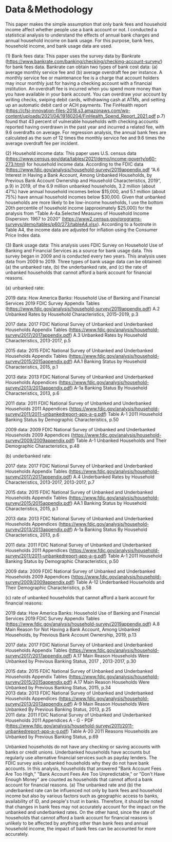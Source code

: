 # Data＆Methodology

This paper makes the simple assumption that only bank fees and household income affect whether people use a bank account or not. I conducted a statistical analysis to understand the effects of annual bank charges and annual household income on bank usage. For this purpose, bank fees, household income, and bank usage data are used.

(1) Bank fees data: This paper uses the survey data by Bankrate (https://www.bankrate.com/banking/checking/checking-account-survey/) for bank fees data. Bankrate can obtain two types of bank cost data: (a) average monthly service fee and (b) average overdraft fee per instance. A monthly service fee or maintenance fee is a charge that account holders may incur monthly just for having a checking account with a financial institution. An overdraft fee is incurred when you spend more money than you have available in your bank account. You can overdraw your account by writing checks, swiping debit cards, withdrawing cash at ATMs, and setting up an automatic debit card or ACH payments. The FinHealth report (https://cfsi-innovation-files-2018.s3.amazonaws.com/wp-content/uploads/2021/04/19180204/FinHealth_Spend_Report_2021.pdf p.7) found that 43 percent of vulnerable households with checking accounts reported having overdrawn in the past year and incurred a related fee, with 9.6 overdrafts on average. For regression analysis, the annual bank fees are calculated as the sum of 12 times the monthly service fee and 9.6 times the average overdraft fee per incident. 

(2) Household income data: This paper uses U.S. census data (https://www.census.gov/data/tables/2021/demo/income-poverty/p60-273.html) for household income data. According to the FDIC data (https://www.fdic.gov/analysis/household-survey/2019appendix.pdf “A.6 Interest in Having a Bank Account, Among Unbanked Households, by Previous Bank Account Ownership and Household Characteristics, 2019”, p.9) in 2019, of the 6.9 million unbanked households, 3.2 million (about 47%) have annual household incomes below $15,000, and 5.1 million (about 75%) have annual household incomes below $30,000. Given that unbanked households are more likely to be low-income households, I use the bottom 20th percentile of household income (approximately $25,000) for the analysis from “Table A-4a.Selected Measures of Household Income Dispersion: 1967 to 2020" (https://www2.census.gov/programs-surveys/demo/tables/p60/273/tableA4.xlsx). According to a footnote in Table A4, the income data are adjusted for inflation using the Consumer Price Index data.

(3) Bank usage data: This analysis uses FDIC Survey on Household Use of Banking and Financial Services as a source for bank usage data. This survey began in 2009 and is conducted every two years. This analysis uses data from 2009 to 2019. Three types of bank usage data can be obtained: (a) the unbanked rate,  (b) the underbanked rate, and (c) the rate of unbanked households that cannot afford a bank account for financial reasons. 

(a) unbanked rate:

   2019 data: How America Banks: Household Use of Banking and Financial Services 2019 FDIC Survey Appendix Tables
            (https://www.fdic.gov/analysis/household-survey/2019appendix.pdf) A.2 Unbanked Rates by Household Characteristics, 2015–2019, p.3
   
   2017 data: 2017 FDIC National Survey of Unbanked and Underbanked Households Appendix Tables
            (https://www.fdic.gov/analysis/household-survey/2017/2017appendix.pdf) A.3 Unbanked Rates by Household Characteristics, 2013-2017, p.5
   
   2015 data: 2015 FDIC National Survey of Unbanked and Underbanked Households Appendix Tables
            (https://www.fdic.gov/analysis/household-survey/2015/2015appendix.pdf) AA.1 Banking Status by Household Characteristics, 2015, p.1
   
   2013 data: 2013 FDIC National Survey of Unbanked and Underbanked Households Appendices
            (https://www.fdic.gov/analysis/household-survey/2013/2013appendix.pdf) A-1a Banking Status By Household Characteristics, 2013, p.6
   
   2011 data: 2011 FDIC National Survey of Unbanked and Underbanked Households 2011 Appendices
            (https://www.fdic.gov/analysis/household-survey/2011/2011-unbankedreport-app-a-g.pdf) 
            Table A-1 2011 Household Banking Status by Demographic Characteristics, p.50
            
   2009 data: 2009 FDIC National Survey of Unbanked and Underbanked Households 2009 Appendices
            (https://www.fdic.gov/analysis/household-survey/2009/2009appendix.pdf) 
            Table A-1 Unbanked Households and Their Demographic Characteristics, p.48
            
 (b) underbanked rate:
   
   2017 data: 2017 FDIC National Survey of Unbanked and Underbanked Households Appendix Tables
            (https://www.fdic.gov/analysis/household-survey/2017/2017appendix.pdf) A.4 Underbanked Rates by Household Characteristics, 2013-2017, 2013-2017, p.7
   
   2015 data: 2015 FDIC National Survey of Unbanked and Underbanked Households Appendix Tables
            (https://www.fdic.gov/analysis/household-survey/2015/2015appendix.pdf) AA.1 Banking Status by Household Characteristics, 2015, p.1     
   
   2013 data: 2013 FDIC National Survey of Unbanked and Underbanked Households Appendices
            (https://www.fdic.gov/analysis/household-survey/2013/2013appendix.pdf) A-1a Banking Status By Household Characteristics, 2013, p.6
            
   2011 data: 2011 FDIC National Survey of Unbanked and Underbanked Households 2011 Appendices
            (https://www.fdic.gov/analysis/household-survey/2011/2011-unbankedreport-app-a-g.pdf) 
            Table A-1 2011 Household Banking Status by Demographic Characteristics, p.50
   
   2009 data: 2009 FDIC National Survey of Unbanked and Underbanked Households 2009 Appendices
            (https://www.fdic.gov/analysis/household-survey/2009/2009appendix.pdf) 
            Table A-12 Underbanked Households and Their Demographic Characteristics, p.58   
            
 (c) rate of unbanked households that cannot afford a bank account for financial reasons:
   
   2019 data: How America Banks: Household Use of Banking and Financial Services 2019 FDIC Survey Appendix Tables
            (https://www.fdic.gov/analysis/household-survey/2019appendix.pdf) 
            A.8 Main Reason for Not Having a Bank Account, Among Unbanked Households, by Previous Bank Account Ownership, 2019, p.13
   
   2017 data: 2017 FDIC National Survey of Unbanked and Underbanked Households Appendix Tables
            (https://www.fdic.gov/analysis/household-survey/2017/2017appendix.pdf) A.17 Main Reason Households Were Unbanked by Previous Banking Status, 
             2017 , 2013-2017, p.30
   
   2015 data: 2015 FDIC National Survey of Unbanked and Underbanked Households Appendix Tables
            (https://www.fdic.gov/analysis/household-survey/2015/2015appendix.pdf) A.17 Main Reason Households Were Unbanked by Previous Banking Status, 2015, p.34        
   2013 data: 2013 FDIC National Survey of Unbanked and Underbanked Households Appendices
            (https://www.fdic.gov/analysis/household-survey/2013/2013appendix.pdf) A-9 Main Reason Households Were Unbanked By Previous Banking Status, 2013, p.25        
   2011 data: 2011 FDIC National Survey of Unbanked and Underbanked Households 2011 Appendices A - G - PDF
            (https://www.fdic.gov/analysis/household-survey/2011/2011-unbankedreport-app-a-g.pdf) 
            Table A-20 2011 Reasons Households are Unbanked by Previous Banking Status, p.69         
            
            
Unbanked households do not have any checking or saving accounts with banks or credit unions. Underbanked households have accounts but regularly use alternative financial services such as payday lenders.  The FDIC survey asks unbanked households why they do not have bank accounts. In this analysis, households that answered "Bank Account Fees Are Too High," "Bank Account Fees Are Too Unpredictable," or "Don't Have Enough Money" are counted as households that cannot afford a bank account for financial reasons.
(a) The unbanked rate and (b) the underbanked rate can be influenced not only by bank fees and household income but also by various factors such as geographic access to banks, availability of ID, and people's trust in banks. Therefore, it should be noted that changes in bank fees may not accurately account for the impact on the unbanked and underbanked rates. On the other hand, since the rate of households that cannot afford a bank account for financial reasons is unlikely to be affected by anything other than bank fees and annual household income, the impact of bank fees can be accounted for more accurately.

